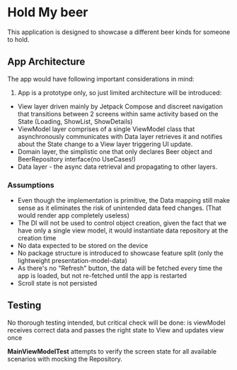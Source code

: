 # Hold My beer
This application is designed to showcase a different beer kinds for someone to hold.


## App Architecture
The app would have following important considerations in mind: 
1. App is a prototype only, so just limited architecture will be introduced:
 * View layer driven mainly by Jetpack Compose and discreet navigation that transitions between 2 screens within same activity based on the State (Loading, ShowList, ShowDetails)
 * ViewModel layer comprises of a single ViewModel class that asynchronously communicates with Data layer retrieves it and notifies about the State change to a View layer triggering UI update.
 * Domain layer, the simplistic one that only declares Beer object and BeerRepository interface(no UseCases!) 
 * Data layer - the async data retrieval and propagating to other layers.

### Assumptions
* Even though the implementation is primitive, the Data mapping still make sense as it eliminates the risk of unintended data feed changes. (That would render app completely useless)
* The DI will not be used to control object creation, given the fact that we have only a single view model, it would instantiate data repository at the creation time 
* No data expected to be stored on the device
* No package structure is introduced to showcase feature split (only the lightweight presentation-model-data)
* As there's no "Refresh" button, the data will be fetched every time the app is loaded, but not re-fetched until the app is restarted
* Scroll state is not persisted

## Testing
No thorough testing intended, but critical check will be done: is viewModel receives correct data and passes the right state to View and updates view once

**MainViewModelTest** attempts to verify the screen state for all available scenarios with mocking the Repository. 



